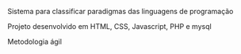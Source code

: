 Sistema para classificar paradigmas das linguagens de programação

Projeto desenvolvido em HTML, CSS, Javascript, PHP e mysql

Metodologia ágil
